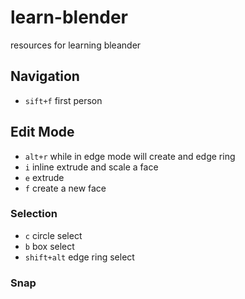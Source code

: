 # learn-blender
resources for learning bleander

## Navigation
* ```sift+f``` first person

## Edit Mode
* ```alt+r``` while in edge mode will create and edge ring
* ```i``` inline extrude and scale a face
* ```e``` extrude
* ```f``` create a new face

### Selection
* ```c``` circle select
* ```b``` box select
* ```shift+alt``` edge ring select

### Snap

